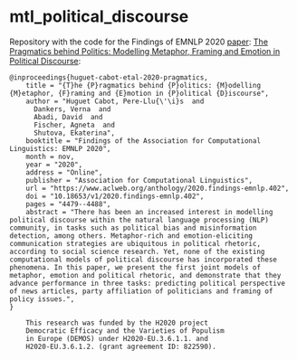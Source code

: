 # mtl_political_discourse
Repository with the code for the Findings of EMNLP 2020 [paper](https://www.aclweb.org/anthology/2020.findings-emnlp.402.pdf): [The Pragmatics behind Politics: Modelling Metaphor, Framing and Emotion in Political Discourse](https://www.aclweb.org/anthology/2020.findings-emnlp.402/):

    @inproceedings{huguet-cabot-etal-2020-pragmatics,
        title = "{T}he {P}ragmatics behind {P}olitics: {M}odelling {M}etaphor, {F}raming and {E}motion in {P}olitical {D}iscourse",
        author = "Huguet Cabot, Pere-Llu{\'\i}s  and
          Dankers, Verna  and
          Abadi, David  and
          Fischer, Agneta  and
          Shutova, Ekaterina",
        booktitle = "Findings of the Association for Computational Linguistics: EMNLP 2020",
        month = nov,
        year = "2020",
        address = "Online",
        publisher = "Association for Computational Linguistics",
        url = "https://www.aclweb.org/anthology/2020.findings-emnlp.402",
        doi = "10.18653/v1/2020.findings-emnlp.402",
        pages = "4479--4488",
        abstract = "There has been an increased interest in modelling political discourse within the natural language processing (NLP) community, in tasks such as political bias and misinformation detection, among others. Metaphor-rich and emotion-eliciting communication strategies are ubiquitous in political rhetoric, according to social science research. Yet, none of the existing computational models of political discourse has incorporated these phenomena. In this paper, we present the first joint models of metaphor, emotion and political rhetoric, and demonstrate that they advance performance in three tasks: predicting political perspective of news articles, party affiliation of politicians and framing of policy issues.",
    }

        This research was funded by the H2020 project
        Democratic Efficacy and the Varieties of Populism
        in Europe (DEMOS) under H2020-EU.3.6.1.1. and
        H2020-EU.3.6.1.2. (grant agreement ID: 822590).
